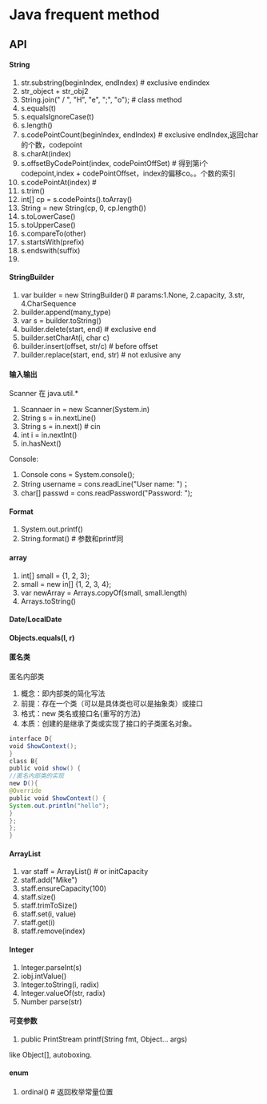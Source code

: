 # Java frequent method

## API

#### String
1. str.substring(beginIndex, endIndex)  # exclusive endindex
2. str_object + str_obj2 
3. String.join(" / ", "H", "e", ";", "o"); # class method
4. s.equals(t) 
5. s.equalsIgnoreCase(t)
6. s.length()
7. s.codePointCount(beginIndex, endIndex) # exclusive endIndex,返回char的个数，codepoint
8. s.charAt(index)
9. s.offsetByCodePoint(index, codePointOffSet) # 得到第i个codepoint,index + codePointOffset，index的偏移co。。个数的索引  
10. s.codePointAt(index) #   
11. s.trim()
12. int[] cp = s.codePoints().toArray()
13. String = new String(cp, 0, cp.length())
14. s.toLowerCase()
15. s.toUpperCase()
16. s.compareTo(other)
17. s.startsWith(prefix)
18. s.endswith(suffix)
19. 

#### StringBuilder
1. var builder = new StringBuilder() # params:1.None, 2.capacity, 3.str, 4.CharSequence
2. builder.append(many_type)
3. var s = builder.toString()
4. builder.delete(start, end) # exclusive end
5. builder.setCharAt(i, char c)
6. builder.insert(offset, str/c) # before offset    
7. builder.replace(start, end, str) # not exlusive any

#### 输入输出
Scanner 在 java.util.*
1. Scannaer in = new Scanner(System.in)
2. String s = in.nextLine()
3. String s = in.next() # cin
4. int i = in.nextInt()
5. in.hasNext() 

Console:
1. Console cons = System.console();
2. String username = cons.readLine("User name: ")；
3. char[] passwd = cons.readPassword("Password: ");

#### Format
1. System.out.printf()
2. String.format() # 参数和printf同

#### array
1. int[] small = {1, 2, 3};
2. small = new in[] {1, 2, 3, 4};
3. var newArray = Arrays.copyOf(small, small.length)
4. Arrays.toString()

#### Date/LocalDate

#### Objects.equals(l, r)

#### 匿名类
匿名内部类
1. 概念：即内部类的简化写法
1. 前提：存在一个类（可以是具体类也可以是抽象类）或接口
2. 格式：new 类名或接口名{重写的方法}
3. 本质：创建的是继承了类或实现了接口的子类匿名对象。
```java
interface D{
void ShowContext();
}
class B{
public void show() {
//匿名内部类的实现
new D(){
@Override
public void ShowContext() {
System.out.println("hello");
}
};
};
}
```

#### ArrayList<T>
1. var staff = ArrayList<String>() # or initCapacity
2. staff.add("Mike")
3. staff.ensureCapacity(100)
4. staff.size()
5. staff.trimToSize()
6. staff.set(i, value)
7. staff.get(i)
8. staff.remove(index)

#### Integer
1. Integer.parseInt(s)
2. iobj.intValue()
3. Integer.toString(i, radix)
4. Integer.valueOf(str, radix)
5. Number parse(str)

#### 可变参数
1. public PrintStream printf(String fmt, Object... args)

like Object[], autoboxing.

#### enum
1. ordinal() # 返回枚举常量位置
